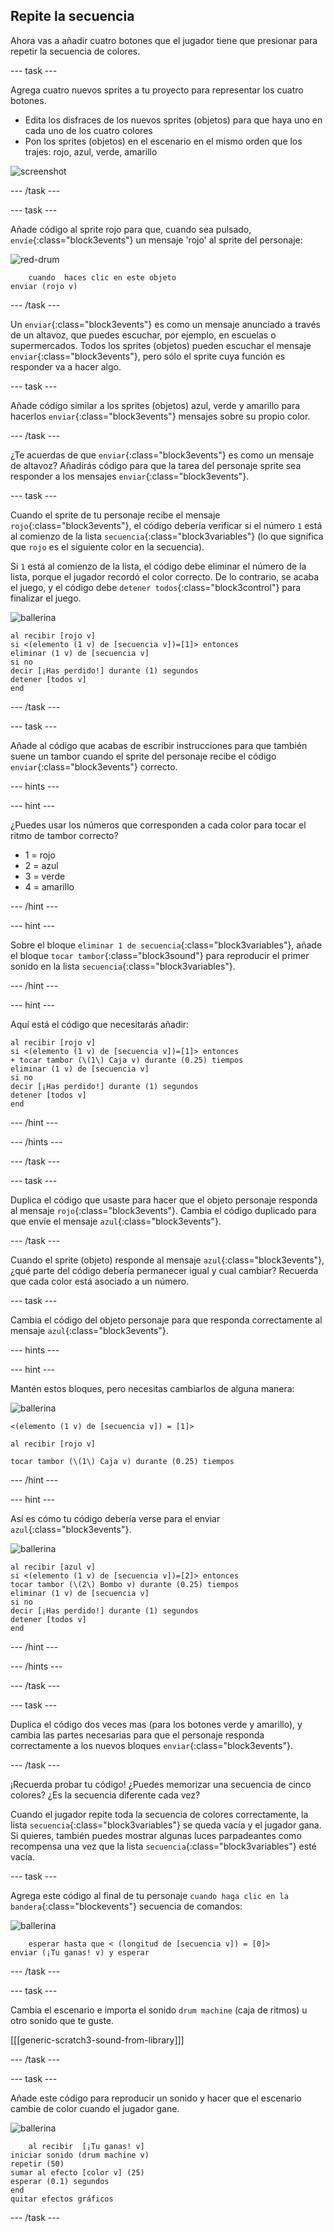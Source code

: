 ## Repite la secuencia

Ahora vas a añadir cuatro botones que el jugador tiene que presionar para repetir la secuencia de colores.

--- task ---

Agrega cuatro nuevos sprites a tu proyecto para representar los cuatro botones.

+ Edita los disfraces de los nuevos sprites (objetos) para que haya uno en cada uno de los cuatro colores
+ Pon los sprites (objetos) en el escenario en el mismo orden que los trajes: rojo, azul, verde, amarillo

![screenshot](images/colour-drums.png)

--- /task ---

--- task ---

Añade código al sprite rojo para que, cuando sea pulsado, `envíe`{:class="block3events"} un mensaje 'rojo' al sprite del personaje:

![red-drum](images/red_drum.png)

```blocks3
    cuando  haces clic en este objeto
enviar (rojo v)
```

--- /task ---

Un `enviar`{:class="block3events"} es como un mensaje anunciado a través de un altavoz, que puedes escuchar, por ejemplo, en escuelas o supermercados. Todos los sprites (objetos) pueden escuchar el mensaje `enviar`{:class="block3events"}, pero sólo el sprite cuya función es responder va a hacer algo.

--- task ---

Añade código similar a los sprites (objetos) azul, verde y amarillo para hacerlos `enviar`{:class="block3events"} mensajes sobre su propio color.

--- /task ---

¿Te acuerdas de que `enviar`{:class="block3events"} es como un mensaje de altavoz? Añadirás código para que la tarea del personaje sprite sea responder a los mensajes `enviar`{:class="block3events"}.

--- task ---

Cuando el sprite de tu personaje recibe el mensaje `rojo`{:class="block3events"}, el código debería verificar si el número `1` está al comienzo de la lista `secuencia`{:class="block3variables"} (lo que significa que `rojo` es el siguiente color en la secuencia).

Si `1` está al comienzo de la lista, el código debe eliminar el número de la lista, porque el jugador recordó el color correcto. De lo contrario, se acaba el juego, y el código debe `detener todos`{:class="block3control"} para finalizar el juego.

![ballerina](images/ballerina.png)

```blocks3
al recibir [rojo v]
si <(elemento (1 v) de [secuencia v])=[1]> entonces
eliminar (1 v) de [secuencia v]
si no
decir [¡Has perdido!] durante (1) segundos
detener [todos v]
end
```

--- /task ---

--- task ---

Añade al código que acabas de escribir instrucciones para que también suene un tambor cuando el sprite del personaje recibe el código `enviar`{:class="block3events"} correcto.

--- hints ---



--- hint ---

¿Puedes usar los números que corresponden a cada color para tocar el ritmo de tambor correcto?

+ 1 = rojo
+ 2 = azul
+ 3 = verde
+ 4 = amarillo

--- /hint ---

--- hint ---

Sobre el bloque `eliminar 1 de secuencia`{:class="block3variables"}, añade el bloque `tocar tambor`{:class="block3sound"} para reproducir el primer sonido en la lista `secuencia`{:class="block3variables"}.

--- /hint ---

--- hint ---

Aquí está el código que necesitarás añadir:

```blocks3
al recibir [rojo v]
si <(elemento (1 v) de [secuencia v])=[1]> entonces
+ tocar tambor (\(1\) Caja v) durante (0.25) tiempos
eliminar (1 v) de [secuencia v]
si no
decir [¡Has perdido!] durante (1) segundos
detener [todos v]
end
```

--- /hint ---

--- /hints ---

--- /task ---

--- task ---

Duplica el código que usaste para hacer que el objeto personaje responda al mensaje `rojo`{:class="block3events"}. Cambia el código duplicado para que envíe el mensaje `azul`{:class="block3events"}.

--- /task ---

Cuando el sprite (objeto) responde al mensaje `azul`{:class="block3events"}, ¿qué parte del código debería permanecer igual y cual cambiar? Recuerda que cada color está asociado a un número.

--- task ---

Cambia el código del objeto personaje para que responda correctamente al mensaje `azul`{:class="block3events"}.

--- hints ---



--- hint ---

Mantén estos bloques, pero necesitas cambiarlos de alguna manera:

![ballerina](images/ballerina.png)

```blocks3
<(elemento (1 v) de [secuencia v]) = [1]>

al recibir [rojo v]

tocar tambor (\(1\) Caja v) durante (0.25) tiempos
```

--- /hint ---

--- hint ---

Así es cómo tu código debería verse para el enviar `azul`{:class="block3events"}.

![ballerina](images/ballerina.png)

```blocks3
al recibir [azul v]
si <(elemento (1 v) de [secuencia v])=[2]> entonces 
tocar tambor (\(2\) Bombo v) durante (0.25) tiempos
eliminar (1 v) de [secuencia v]
si no
decir [¡Has perdido!] durante (1) segundos
detener [todos v]
end
```

--- /hint ---

--- /hints ---

--- /task ---

--- task ---

Duplica el código dos veces mas (para los botones verde y amarillo), y cambia las partes necesarias para que el personaje responda correctamente a los nuevos bloques `enviar`{:class="block3events"}.

--- /task ---

¡Recuerda probar tu código! ¿Puedes memorizar una secuencia de cinco colores? ¿Es la secuencia diferente cada vez?

Cuando el jugador repite toda la secuencia de colores correctamente, la lista `secuencia`{:class="block3variables"} se queda vacía y el jugador gana. Si quieres, también puedes mostrar algunas luces parpadeantes como recompensa una vez que la lista `secuencia`{:class="block3variables"} esté vacía.

--- task ---

Agrega este código al final de tu personaje `cuando haga clic en la bandera`{:class="blockevents"} secuencia de comandos:

![ballerina](images/ballerina.png)

```blocks3
    esperar hasta que < (longitud de [secuencia v]) = [0]>
enviar (¡Tu ganas! v) y esperar
```

--- /task ---

--- task ---

Cambia el escenario e importa el sonido `drum machine` (caja de ritmos) u otro sonido que te guste.

[[[generic-scratch3-sound-from-library]]]

--- /task ---

--- task ---

Añade este código para reproducir un sonido y hacer que el escenario cambie de color cuando el jugador gane.

![ballerina](images/stage.png)

```blocks3
    al recibir  [¡Tu ganas! v]
iniciar sonido (drum machine v)
repetir (50)
sumar al efecto [color v] (25)
esperar (0.1) segundos
end
quitar efectos gráficos
```

--- /task ---